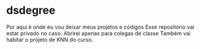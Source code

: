 # dsdegree
Por aqui é onde eu vou deixar meus projetos e códigos
Esse repositório vai estar privado no caso. Abrirei apenas para colegas de classe
Também vai habitar o projeto de KNN do curso.

